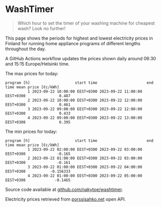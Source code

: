 
# WashTimer

> Which hour to set the timer of your washing machine for cheapest wash? Look no further!

This page shows the periods for highest and lowest electricity prices in Finland 
for running home appliance programs of different lengths throughout the day. 

A GitHub Actions workflow updates the prices shown daily around 06:30 and 15:15 Europe/Helsinki time.

The max prices for today:

	program [h]                    start time                      end time mean price [€c/kWh]
	          1 2023-09-22 10:00:00 EEST+0300 2023-09-22 11:00:00 EEST+0300               0.487
	          2 2023-09-22 10:00:00 EEST+0300 2023-09-22 12:00:00 EEST+0300               0.461
	          3 2023-09-22 09:00:00 EEST+0300 2023-09-22 12:00:00 EEST+0300               0.433
	          4 2023-09-22 09:00:00 EEST+0300 2023-09-22 13:00:00 EEST+0300               0.395

The min prices for today:

	program [h]                    start time                      end time mean price [€c/kWh]
	          1 2023-09-22 02:00:00 EEST+0300 2023-09-22 03:00:00 EEST+0300              -0.165
	          2 2023-09-22 01:00:00 EEST+0300 2023-09-22 03:00:00 EEST+0300              -0.161
	          3 2023-09-22 01:00:00 EEST+0300 2023-09-22 04:00:00 EEST+0300           -0.156333
	          4 2023-09-22 01:00:00 EEST+0300 2023-09-22 05:00:00 EEST+0300             -0.1465


Source code available at [github.com/nakytoe/washtimer](https://github.com/nakytoe/washtimer).

Electricity prices retrieved from [porssisahko.net](https://porssisahko.net/api) open API.
